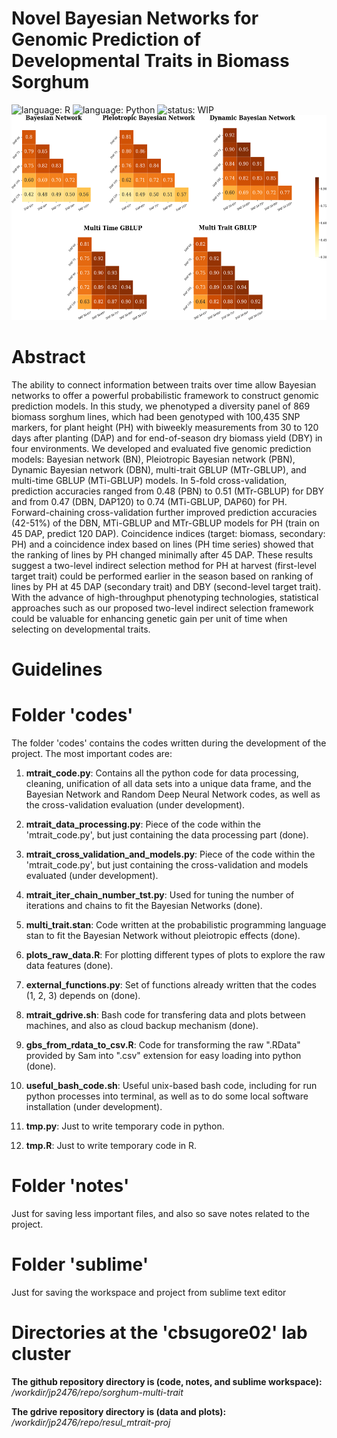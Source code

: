 #  **Novel Bayesian Networks for Genomic Prediction of Developmental Traits in Biomass Sorghum**
![language: R](https://img.shields.io/badge/language-R-blue.svg)
![language: Python](https://img.shields.io/badge/language-Python-green.svg)
![status: WIP](https://img.shields.io/badge/status-WorkInProgress-red.svg)
<a href="https://github.com/GoreLab/sorghum-multi-trait/blob/master/edited_figures/figure_3_forward_cross_validation_figures/inkscape/heatplot_fcv_accuracy.png"><img src="https://github.com/GoreLab/sorghum-multi-trait/blob/master/edited_figures/figure_3_forward_cross_validation_figures/inkscape/heatplot_fcv_accuracy.png" width="555" height="328"/></a>

# **Abstract**

The ability to connect information between traits over time allow Bayesian networks to offer a powerful probabilistic framework to construct genomic prediction models. In this study, we phenotyped a diversity panel of 869 biomass sorghum lines, which had been genotyped with 100,435 SNP markers, for plant height (PH) with biweekly measurements from 30 to 120 days after planting (DAP) and for end-of-season dry biomass yield (DBY) in four environments. We developed and evaluated five genomic prediction models: Bayesian network (BN), Pleiotropic Bayesian network (PBN), Dynamic Bayesian network (DBN), multi-trait GBLUP (MTr-GBLUP), and multi-time GBLUP (MTi-GBLUP) models. In 5-fold cross-validation, prediction accuracies ranged from 0.48 (PBN) to 0.51 (MTr-GBLUP) for DBY and from 0.47 (DBN, DAP120) to 0.74 (MTi-GBLUP, DAP60) for PH. Forward-chaining cross-validation further improved prediction accuracies (42-51\%) of the DBN, MTi-GBLUP and MTr-GBLUP models for PH (train on 45 DAP, predict 120 DAP). Coincidence indices (target: biomass, secondary: PH) and a coincidence index based on lines (PH time series) showed that the ranking of lines by PH changed minimally after 45 DAP. These results suggest a two-level indirect selection method for PH at harvest (first-level target trait) could be performed earlier in the season based on ranking of lines by PH at 45 DAP (secondary trait) and DBY (second-level target trait). With the advance of high-throughput phenotyping technologies, statistical approaches such as our proposed two-level indirect selection framework could be valuable for enhancing genetic gain per unit of time when selecting on developmental traits.

# **Guidelines**

# Folder 'codes'

The folder 'codes' contains the codes written during the development of the project. The most important codes are:

1. **mtrait_code.py**: Contains all the python code for data processing, cleaning, unification of all data sets into a unique data frame, and the Bayesian Network and Random Deep Neural Network codes, as well as the cross-validation evaluation (under development).

2. **mtrait_data_processing.py**: Piece of the code within the 'mtrait_code.py', but just containing the data processing part (done).

3. **mtrait_cross_validation_and_models.py**: Piece of the code within the 'mtrait_code.py', but just containing the cross-validation and models evaluated (under development).

4. **mtrait_iter_chain_number_tst.py**: Used for tuning the number of iterations and chains to fit the Bayesian Networks (done).

5. **multi_trait.stan**: Code written at the probabilistic programming language stan to fit the Bayesian Network without pleiotropic effects (done).

6. **plots_raw_data.R**: For plotting different types of plots to explore the raw data features (done).

7. **external_functions.py**: Set of functions already written that the codes (1, 2, 3) depends on (done).

8. **mtrait_gdrive.sh**: Bash code for transfering data and plots between machines, and also as cloud backup mechanism (done).

9. **gbs_from_rdata_to_csv.R**: Code for transforming the raw ".RData" provided by Sam into ".csv" extension for easy loading into python (done).

10. **useful_bash_code.sh**: Useful unix-based bash code, including for run python processes into terminal, as well as to do some local software installation (under development).

11. **tmp.py**: Just to write temporary code in python.

12. **tmp.R**: Just to write temporary code in R.

# Folder 'notes'

Just for saving less important files, and also so save notes related to the project.

# Folder 'sublime'

Just for saving the workspace and project from sublime text editor

# Directories at the 'cbsugore02' lab cluster

**The github repository directory is (code, notes, and sublime workspace):** */workdir/jp2476/repo/sorghum-multi-trait*

**The gdrive repository directory is (data and plots):** */workdir/jp2476/repo/resul_mtrait-proj*

